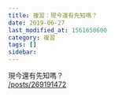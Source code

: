 ```yaml
---
title: 複習：現今還有先知嗎？
date: 2019-06-27
last_modified_at: 1561650600
category: 複習
tags: []
sidebar: 
---
```


<p>現今還有先知嗎？<br/>
<a href="/posts/269191472" target="_blank">/posts/269191472</a></p>
<p> </p>
